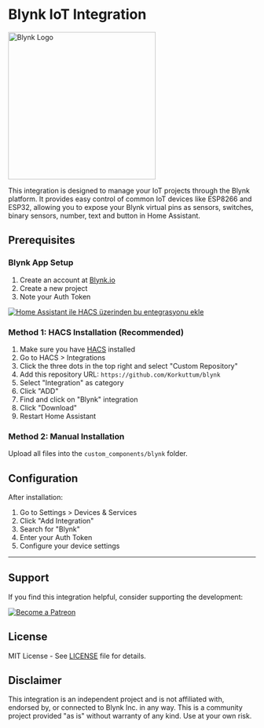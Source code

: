 # Blynk IoT Integration

<p align="left">
  <img src="https://cdn.prod.website-files.com/6272e11601c9e296becde07b/665d3e23703fff50536fcae8_blynk-logo-green.svg" alt="Blynk Logo" width="300"/>
</p>

This integration is designed to manage your IoT projects through the Blynk platform. It provides easy control of common IoT devices like ESP8266 and ESP32, allowing you to expose your Blynk virtual pins as sensors, switches, binary sensors, number, text and button in Home Assistant.

## Prerequisites

### Blynk App Setup

1. Create an account at [Blynk.io](https://blynk.io)
2. Create a new project
3. Note your Auth Token

[![Home Assistant ile HACS üzerinden bu entegrasyonu ekle](https://my.home-assistant.io/badges/hacs_repository.svg)](https://my.home-assistant.io/redirect/hacs_repository/?owner=Korkuttum&repository=blynk&category=integration)

### Method 1: HACS Installation (Recommended)
1. Make sure you have [HACS](https://hacs.xyz/) installed
2. Go to HACS > Integrations
3. Click the three dots in the top right and select "Custom Repository"
4. Add this repository URL: `https://github.com/Korkuttum/blynk`
5. Select "Integration" as category
6. Click "ADD"
7. Find and click on "Blynk" integration
8. Click "Download"
9. Restart Home Assistant

### Method 2: Manual Installation
Upload all files into the `custom_components/blynk` folder.

## Configuration

After installation:

1. Go to Settings > Devices & Services
2. Click "Add Integration"
3. Search for "Blynk"
4. Enter your Auth Token
5. Configure your device settings

---

## Support

If you find this integration helpful, consider supporting the development:

[![Become a Patreon](https://img.shields.io/badge/Become_a-Patron-red.svg?style=for-the-badge&logo=patreon)](https://www.patreon.com/korkuttum)

## License

MIT License - See [LICENSE](LICENSE) file for details.

## Disclaimer

This integration is an independent project and is not affiliated with, endorsed by, or connected to Blynk Inc. in any way. This is a community project provided "as is" without warranty of any kind. Use at your own risk.
